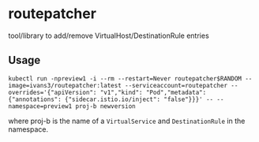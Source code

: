 # routepatcher
tool/library to add/remove VirtualHost/DestinationRule entries 

## Usage
```
kubectl run -npreview1 -i --rm --restart=Never routepatcher$RANDOM --image=ivans3/routepatcher:latest --serviceaccount=routepatcher --overrides='{"apiVersion": "v1","kind": "Pod","metadata": {"annotations": {"sidecar.istio.io/inject": "false"}}}' -- --namespace=preview1 proj-b newversion
```
where proj-b is the name of a `VirtualService` and `DestinationRule` in the namespace.
